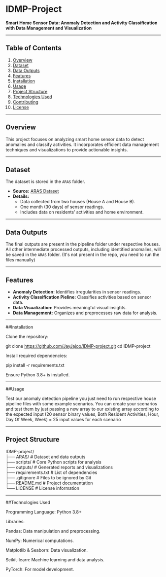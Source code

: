 # IDMP-Project  
**Smart Home Sensor Data: Anomaly Detection and Activity Classification with Data Management and Visualization**  

---

## Table of Contents  
1. [Overview](#overview)  
2. [Dataset](#dataset)  
3. [Data Outputs](#data-outputs)  
4. [Features](#features)  
5. [Installation](#installation)  
6. [Usage](#usage)  
7. [Project Structure](#project-structure)  
8. [Technologies Used](#technologies-used)  
9. [Contributing](#contributing)  
10. [License](#license)  

---

## Overview  
This project focuses on analyzing smart home sensor data to detect anomalies and classify activities. It incorporates efficient data management techniques and visualizations to provide actionable insights.  

---

## Dataset  
The dataset is stored in the `ARAS` folder.  

- **Source:** [ARAS Dataset](http://aras.cmpe.boun.edu.tr/download.php)  
- **Details:**  
  - Data collected from two houses (House A and House B).  
  - One month (30 days) of sensor readings.  
  - Includes data on residents’ activities and home environment.  

---

## Data Outputs  
The final outputs are present in the pipeline folder under respective houses.
All other intermediate processed outputs, including identified anomalies, will be saved in the `ARAS` folder. (It's not present in the repo, you need to run the files manually) 

---

## Features  
- **Anomaly Detection:** Identifies irregularities in sensor readings.  
- **Activity Classification Pieline:** Classifies activities based on sensor data.  
- **Data Visualization:** Provides meaningful visual insights.  
- **Data Management:** Organizes and preprocesses raw data for analysis.  

---

##Installation

Clone the repository:

git clone https://github.com/JayJajoo/IDMP-project.git
cd IDMP-project

Install required dependencies:

pip install -r requirements.txt

Ensure Python 3.8+ is installed.

---

##Usage

Test our anomaly detection pipeline you just need to run respective house pipeline files with some example scenarios.
You can create your scenarios and test them by just passing a new array to our existing array according to the expected input (20 sensor binary values, Both Resident Activities, Hour, Day Of Week, Week) = 25 input values for each scenario

---

## Project Structure
IDMP-project/  
├── ARAS/                # Dataset and data outputs  
├── scripts/             # Core Python scripts for analysis  
├── outputs/             # Generated reports and visualizations  
├── requirements.txt     # List of dependencies  
├── .gitignore           # Files to be ignored by Git  
├── README.md            # Project documentation  
└── LICENSE              # License information  

---

##Technologies Used

Programming Language: Python 3.8+

Libraries:

Pandas: Data manipulation and preprocessing.

NumPy: Numerical computations.

Matplotlib & Seaborn: Data visualization.

Scikit-learn: Machine learning and data analysis.

PyTorch: For model development.


